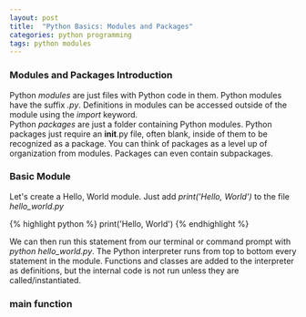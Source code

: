 ```yaml
---
layout: post
title:  "Python Basics: Modules and Packages"
categories: python programming
tags: python modules
---
```


### Modules and Packages Introduction
Python *modules* are just files with Python code in them. 
Python modules have the suffix *.py*. 
Definitions in modules can be accessed outside of the module using the *import* keyword. 
<br>
Python *packages* are just a folder containing Python modules. 
Python packages just require an __init__.py file, often blank, inside of them to be recognized as a package. 
You can think of packages as a level up of organization from modules. 
Packages can even contain subpackages. 

### Basic Module
Let's create a Hello, World module. 
Just add *print('Hello, World')* to the file *hello_world.py*

{% highlight python %}
print('Hello, World')
{% endhighlight %}

We can then run this statement from our terminal or command prompt with *python hello_world.py*. 
The Python interpreter runs from top to bottom every statement in the module.
Functions and classes are added to the interpreter as definitions, but the internal code is not run unless they are called/instantiated. 

### __main__ function
